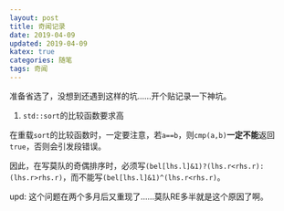 ```yaml
---
layout: post
title: 奇闻记录
date: 2019-04-09
updated: 2019-04-09
katex: true
categories: 随笔
tags: 奇闻
---
```


准备省选了，没想到还遇到这样的坑……开个贴记录一下神坑。

<!-- more -->

1. `std::sort`的比较函数要求高

在重载`sort`的比较函数时，一定要注意，若`a==b`，则`cmp(a,b)`**一定不能**返回`true`，否则会引发段错误。

因此，在写莫队的奇偶排序时，必须写`(bel[lhs.l]&1)?(lhs.r<rhs.r):(lhs.r>rhs.r)`，而不能写`(bel[lhs.l]&1)^(lhs.r<rhs.r)`。

upd: 这个问题在两个多月后又重现了……莫队RE多半就是这个原因了啊。